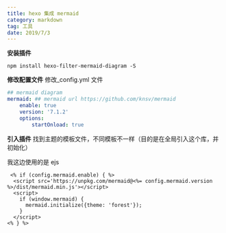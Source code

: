 ```yaml
---
title: hexo 集成 mermaid
category: markdown
tag: 工具
date: 2019/7/3
---
```


**安装插件**

```
npm install hexo-filter-mermaid-diagram -S
```

**修改配置文件**
修改\_config.yml 文件

```yml
## mermaid diagram
mermaid: ## mermaid url https://github.com/knsv/mermaid
    enable: true
    version: '7.1.2'
    options:
        startOnload: true
```

**引入插件**
找到主题的模板文件，不同模板不一样（目的是在全局引入这个库，并初始化）

我这边使用的是 ejs

```ejs
 <% if (config.mermaid.enable) { %>
  <script src='https://unpkg.com/mermaid@<%= config.mermaid.version %>/dist/mermaid.min.js'></script>
  <script>
    if (window.mermaid) {
      mermaid.initialize({theme: 'forest'});
    }
  </script>
<% } %>
```
